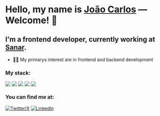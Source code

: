 <h1>Hello, my name is <a href="https://joaocdfarias.github.io/">João Carlos</a> — Welcome! 👋</h1>

<h2>I'm a frontend developer, currently working at <a href="https://www.sanar.com/">Sanar</a>.</h2>

<ul>
    <li>👨‍🎓 My primarys interest are in frontend and backend development </li>
</ul>

<h3>My stack:</h3>

<div style="display: flex; gap: 4px;">
    <img src="https://img.shields.io/badge/React-61DAFB.svg?style=for-the-badge&logo=React&logoColor=black">
    <img src="https://img.shields.io/badge/TypeScript-3178C6.svg?style=for-the-badge&logo=TypeScript&logoColor=white">
    <img src="https://img.shields.io/badge/Next.js-000000.svg?style=for-the-badge&logo=nextdotjs&logoColor=white">
    <img src="https://img.shields.io/badge/NestJS-E0234E.svg?style=for-the-badge&logo=NestJS&logoColor=white">
    <img src="https://img.shields.io/badge/Node.js-339933.svg?style=for-the-badge&logo=nodedotjs&logoColor=white">
</div>

<h3>You can find me at:</h3>

<div style="display: flex; gap: 4px;">
    <a href="https://www.twitter.com/joaocdfarias"><img alt="Twitter/X" src="https://img.shields.io/badge/Twitter-1D9BF0.svg?style=for-the-badge&logo=Twitter&logoColor=white" /></a>
    <a href="https://www.linkedin.com/in/joaocdfarias"><img alt="LinkedIn" src="https://img.shields.io/badge/LinkedIn-0A66C2.svg?style=for-the-badge&logo=LinkedIn&logoColor=white" /></a>
</div>
